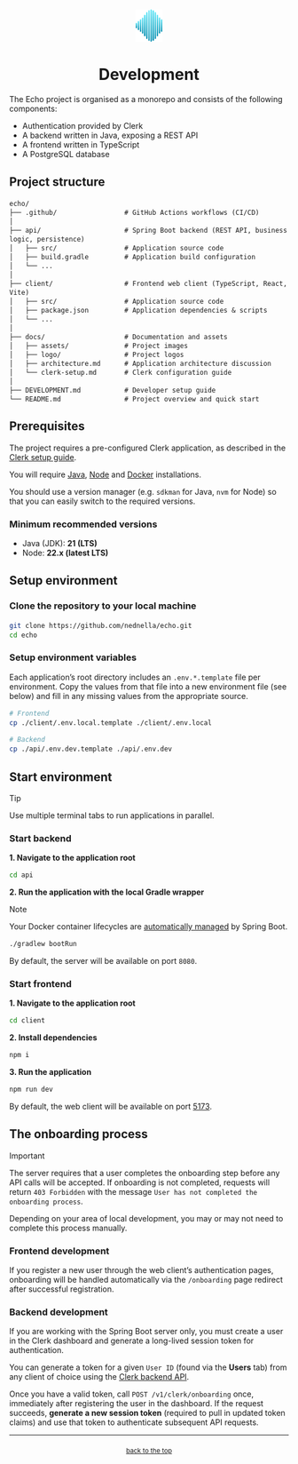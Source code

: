 <!-- HEADER -->
<br id="top" />
<p align="center">
    <a href="https://github.com/nednella/echo" target="_blank" rel="noopener noreferrer">
        <img src="./docs/logo/echo-logo-256-light-gradient.svg" width="48" />
    </a>
</p>
<h1 align="center">Development</h1>

The Echo project is organised as a monorepo and consists of the following components:

- Authentication provided by Clerk
- A backend written in Java, exposing a REST API
- A frontend written in TypeScript
- A PostgreSQL database

## Project structure

```
echo/
├── .github/                 # GitHub Actions workflows (CI/CD)
│
├── api/                     # Spring Boot backend (REST API, business logic, persistence)
│   ├── src/                 # Application source code
│   ├── build.gradle         # Application build configuration
│   └── ...             
│
├── client/                  # Frontend web client (TypeScript, React, Vite)
│   ├── src/                 # Application source code
│   ├── package.json         # Application dependencies & scripts
│   └── ...
│
├── docs/                    # Documentation and assets
│   ├── assets/              # Project images
│   ├── logo/                # Project logos
│   ├── architecture.md      # Application architecture discussion
│   └── clerk-setup.md       # Clerk configuration guide
│
├── DEVELOPMENT.md           # Developer setup guide
└── README.md                # Project overview and quick start
```

## Prerequisites

The project requires a pre-configured Clerk application, as described in the [Clerk setup guide](./docs/clerk-setup.md).

You will require [Java](https://www.oracle.com/europe/java/technologies/downloads/), [Node](https://docs.npmjs.com/downloading-and-installing-node-js-and-npm) and [Docker](https://docs.docker.com/get-started/get-docker/) installations. 

You should use a version manager (e.g. `sdkman` for Java, `nvm` for Node) so that you can easily switch to the required versions.

### Minimum recommended versions

- Java (JDK): **21 (LTS)**
- Node: **22.x (latest LTS)**

## Setup environment

### Clone the repository to your local machine

```sh
git clone https://github.com/nednella/echo.git
cd echo
```

### Setup environment variables

Each application’s root directory includes an `.env.*.template` file per environment. Copy the values from that file into a new environment file (see below) and fill in any missing values from the appropriate source.

```sh
# Frontend
cp ./client/.env.local.template ./client/.env.local
```

```sh
# Backend
cp ./api/.env.dev.template ./api/.env.dev
```

## Start environment

> [!TIP]
> Use multiple terminal tabs to run applications in parallel.


### Start backend

**1. Navigate to the application root**

```sh
cd api
```

**2. Run the application with the local Gradle wrapper**

> [!NOTE]  
> Your Docker container lifecycles are [automatically managed](https://docs.spring.io/spring-boot/reference/features/dev-services.html) by Spring Boot.

```sh
./gradlew bootRun
```

By default, the server will be available on port `8080`.

### Start frontend

**1. Navigate to the application root**

```sh
cd client
```

**2. Install dependencies**

```sh
npm i
```

**3. Run the application**

```sh
npm run dev
```

By default, the web client will be available on port [5173](http://localhost:5173/).

## The onboarding process

> [!IMPORTANT]  
> The server requires that a user completes the onboarding step before any API calls will be accepted. If onboarding is not completed, requests will return `403 Forbidden` with the message `User has not completed the onboarding process`.

Depending on your area of local development, you may or may not need to complete this process manually.

### Frontend development

If you register a new user through the web client’s authentication pages, onboarding will be handled automatically via the `/onboarding` page redirect after successful registration.

### Backend development

If you are working with the Spring Boot server only, you must create a user in the Clerk dashboard and generate a long-lived session token for authentication.

You can generate a token for a given `User ID` (found via the **Users** tab) from any client of choice using the [Clerk backend API](https://clerk.com/docs/reference/api/overview).

Once you have a valid token, call `POST /v1/clerk/onboarding` once, immediately after registering the user in the dashboard. If the request succeeds, **generate a new session token** (required to pull in updated token claims) and use that token to authenticate subsequent API requests.

---

<!-- FOOTER -->
<p align="center">
  <sub><a href="#top">back to the top</a></sub>
</p>
